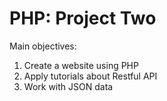 # PHP: Project Two

Main objectives:

1. Create a website using PHP
2. Apply tutorials about Restful API
3. Work with JSON data